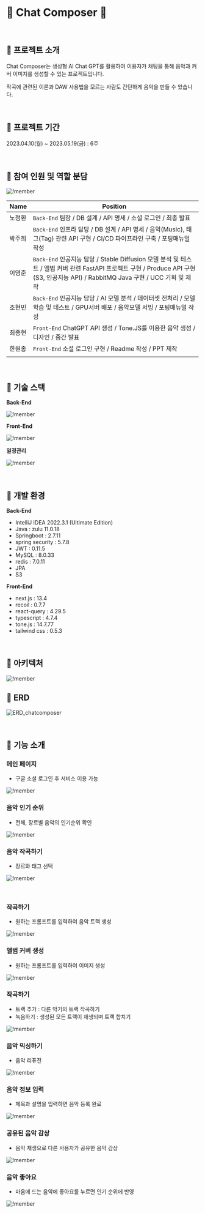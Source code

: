 # :musical_keyboard: Chat Composer :musical_keyboard:

<br/>

## :musical_note: 프로젝트 소개

Chat Composer는 생성형 AI Chat GPT를 활용하여 이용자가 채팅을 통해 음악과 커버 이미지를 생성할 수 있는 프로젝트입니다.

작곡에 관련된 이론과 DAW 사용법을 모르는 사람도 간단하게 음악을 만들 수 있습니다.

<br/>

## :musical_note: 프로젝트 기간

2023.04.10(월) ~ 2023.05.19(금) : 6주

<br/>

## :musical_note: 참여 인원 및 역할 분담

![!member](./docs/member.png)

| Name   | Position                                                                                                                                                                            |
| ------ | ----------------------------------------------------------------------------------------------------------------------------------------------------------------------------------- |
| 노정환 | `Back-End` 팀장 / DB 설계 / API 명세 / 소셜 로그인 / 최종 발표                                                                                                                      |
| 박주희 | `Back-End` 인프라 담당 / DB 설계 / API 명세 / 음악(Music), 태그(Tag) 관련 API 구현 / CI/CD 파이프라인 구축 / 포팅매뉴얼 작성                                                        |
| 이영준 | `Back-End` 인공지능 담당 / Stable Diffusion 모델 분석 및 테스트 / 앨범 커버 관련 FastAPI 프로젝트 구현 / Produce API 구현(S3, 인공지능 API) / RabbitMQ Java 구현 / UCC 기획 및 제작 |
| 조현민 | `Back-End` 인공지능 담당 / AI 모델 분석 / 데이터셋 전처리 / 모델 학습 및 테스트 / GPU서버 배포 / 음악모델 서빙 / 포팅매뉴얼 작성                                                    |
| 최종현 | `Front-End` ChatGPT API 생성 / Tone.JS를 이용한 음악 생성 / 디자인 / 중간 발표                                                                                                      |
| 한원종 | `Front-End` 소셜 로그인 구현 / Readme 작성 / PPT 제작                                                                                                                               |
|        |

<br/>

## :musical_note: 기술 스택

**Back-End**

![!member](./docs/backstack.png)

**Front-End**

![!member](./docs/frontstack.png)

**일정관리**

![!member](./docs/costack.png)

<br/>

## :musical_note: 개발 환경

**Back-End**

-   IntelliJ IDEA 2022.3.1 (Ultimate Edition)
-   Java : zulu 11.0.18
-   Springboot : 2.7.11
-   spring security : 5.7.8
-   JWT : 0.11.5
-   MySQL : 8.0.33
-   redis : 7.0.11
-   JPA
-   S3

**Front-End**

-   next.js : 13.4
-   recoil : 0.7.7
-   react-query : 4.29.5
-   typescript : 4.7.4
-   tone.js : 14.7.77
-   tailwind css : 0.5.3

<br/>

## :musical_note: 아키텍처

![!member](./docs/architecture.png)

## :musical_note: ERD

![ERD_chatcomposer](./docs/ERD_chatcomposer.png)

<br/>

## :musical_note: 기능 소개

### 메인 페이지

-   구글 소셜 로그인 후 서비스 이용 가능

![!member](./docs/1.gif)

### 음악 인기 순위

-   전체, 장르별 음악의 인기순위 확인

![!member](./docs/2.gif)

### 음악 작곡하기

-   장르와 태그 선택

![!member](./docs/3.gif)

<br/>

### 작곡하기

-   원하는 프롬프트를 입력하여 음악 트랙 생성

![!member](./docs/4.gif)

### 앨범 커버 생성

-   원하는 프롬프트를 입력하여 이미지 생성

![!member](./docs/5.gif)

### 작곡하기

-   트랙 추가 : 다른 악기의 트랙 작곡하기
-   녹음하기 : 생성된 모든 트랙이 재생되며 트랙 합치기

![!member](./docs/6.gif)

### 음악 믹싱하기

-   음악 리퓨전

![!member](./docs/7.gif)

### 음악 정보 입력

-   제목과 설명을 입력하면 음악 등록 완료

![!member](./docs/8.gif)

### 공유된 음악 감상

-   음악 재생으로 다른 사용자가 공유한 음악 감상

![!member](./docs/9.gif)

### 음악 좋아요

-   마음에 드는 음악에 좋아요를 누르면 인기 순위에 반영

![!member](./docs/10.gif)
